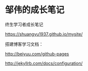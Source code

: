 # 邹伟的成长笔记
终生学习者成长笔记

https://shuangyu1937.github.io/mysite/ 


搭建博客学习文档：

http://beiyuu.com/github-pages

http://jekyllrb.com/docs/configuration/

